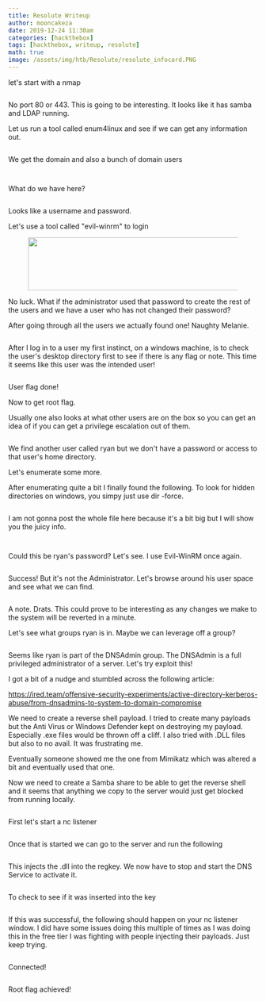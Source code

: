 ```yaml
---
title: Resolute Writeup
author: mooncakeza
date: 2019-12-24 11:30am
categories: [hackthebox]
tags: [hackthebox, writeup, resolute]
math: true
image: /assets/img/htb/Resolute/resolute_infocard.PNG
---
```

<p>let's start with a nmap</p>

<figure class="wp-block-image size-large"><img src="/assets/img/htb/Resolute/1_nmap.PNG" alt="" class="wp-image-113"/></figure>

<p>No port 80 or 443. This is going to be interesting. It looks like it has samba and LDAP running.</p>

<p>Let us run a tool called enum4linux and see if we can get any information out.</p>

<figure class="wp-block-image size-large"><img src="/assets/img/htb/Resolute/2_enum4linux_1.PNG" alt="" class="wp-image-117"/></figure>

<p>We get the domain and also a bunch of domain users</p>

<figure class="wp-block-image size-large"><img src="/assets/img/htb/Resolute/3_enum4linux_2_domain.PNG" alt="" class="wp-image-118"/></figure>

<figure class="wp-block-image size-large"><img src="/assets/img/htb/Resolute/4_enum4linux_3_users.PNG" alt="" class="wp-image-119"/></figure>

<p>What do we have here?</p>

<figure class="wp-block-image size-large"><img src="/assets/img/htb/Resolute/5_enum4linux_3_user_pass.PNG" alt="" class="wp-image-120"/></figure>

<p>Looks like a username and password. </p>

<p>Let's use a tool called "evil-winrm" to login</p>

<figure class="wp-block-image size-large is-resized"><img src="/assets/img/htb/Resolute/6_evilwinrm_marko.PNG" alt="" class="wp-image-121" width="580" height="107"/></figure>

<p>No luck. What if the administrator used that password to create the rest of the users and we have a user who has not changed their password?</p>

<p>After going through all the users we actually found one! Naughty Melanie.</p>

<figure class="wp-block-image size-large"><img src="/assets/img/htb/Resolute/7_evilwinrm_melanie.PNG" alt="" class="wp-image-122"/></figure>

<p>After I log in to a user my first instinct, on a windows machine, is to check the user's desktop directory first to see if there is any flag or note. This time it seems like this user was the intended user! </p>

<figure class="wp-block-image size-large"><img src="/assets/img/htb/Resolute/8_userflag.PNG" alt="" class="wp-image-123"/></figure>

<p>User flag done!</p>

<p>Now to get root flag.</p>

<p>Usually one also looks at what other users are on the box so you can get an idea of if you can get a privilege escalation out of them.</p>

<figure class="wp-block-image size-large"><img src="/assets/img/htb/Resolute/9_list_of_users.PNG" alt="" class="wp-image-124"/></figure>

<p>We find another user called ryan but we don't have a password or access to that user's home directory.</p>

<p>Let's enumerate some more. </p>

<p>After enumerating quite a bit I finally found the following. To look for hidden directories on windows, you simpy just use dir -force. </p>

<figure class="wp-block-image size-large"><img src="/assets/img/htb/Resolute/10_hidden_file.PNG" alt="" class="wp-image-125"/></figure>

<p>I am not gonna post the whole file here because it's a bit big but I will show you the juicy info.</p>

<figure class="wp-block-image size-large"><img src="/assets/img/htb/Resolute/11_powershell_script.PNG" alt="" class="wp-image-126"/></figure>

<figure class="wp-block-image size-large"><img src="/assets/img/htb/Resolute/12_ryan_password.PNG" alt="" class="wp-image-127"/></figure>

<p>Could this be ryan's password? Let's see. I use Evil-WinRM once again.</p>

<figure class="wp-block-image size-large"><img src="/assets/img/htb/Resolute/13_ryan_logged_in.PNG" alt="" class="wp-image-128"/></figure>

<p>Success! But it's not the Administrator. Let's browse around his user space and see what we can find.</p>

<figure class="wp-block-image size-large"><img src="/assets/img/htb/Resolute/14_ryan_note.PNG" alt="" class="wp-image-129"/></figure>

<p>A note. Drats. This could prove to be interesting as any changes we make to the system will be reverted in a minute.</p>

<p>Let's see what groups ryan is in. Maybe we can leverage off a group?</p>

<figure class="wp-block-image size-large"><img src="/assets/img/htb/Resolute/15_ryan_groups.PNG" alt="" class="wp-image-130"/></figure>

<p>Seems like ryan is part of the DNSAdmin group. The DNSAdmin is a full privileged administrator of a server. Let's try exploit this!</p>

<p>I got a bit of a nudge and stumbled across the following article:</p>

<p><a href="https://ired.team/offensive-security-experiments/active-directory-kerberos-abuse/from-dnsadmins-to-system-to-domain-compromise">https://ired.team/offensive-security-experiments/active-directory-kerberos-abuse/from-dnsadmins-to-system-to-domain-compromise</a></p>

<p>We need to create a reverse shell payload. I tried to create many payloads but the Anti Virus or Windows Defender kept on destroying my payload. Especially .exe files would be thrown off a cliff. I also tried with .DLL files but also to no avail. It was frustrating me.</p>

<p>Eventually someone showed me the one from Mimikatz which was altered a bit and eventually used that one.</p>

<p>Now we need to create a Samba share to be able to get the reverse shell and it seems that anything we copy to the server would just get blocked from running locally.</p>

<figure class="wp-block-image size-large"><img src="/assets/img/htb/Resolute/16_smb_server.PNG" alt="" class="wp-image-133"/></figure>

<p>First let's start a nc listener</p>

<figure class="wp-block-image size-large"><img src="/assets/img/htb/Resolute/21_listener.PNG" alt="" class="wp-image-137"/></figure>

<p>Once that is started we can go to the server and run the following</p>

<figure class="wp-block-image size-large"><img src="/assets/img/htb/Resolute/17_dnscmd.PNG" alt="" class="wp-image-134"/></figure>

<p>This injects the .dll into the regkey. We now have to stop and start the DNS Service to activate it.</p>

<figure class="wp-block-image size-large"><img src="/assets/img/htb/Resolute/18_dns_service.PNG" alt="" class="wp-image-135"/></figure>

<p>To check to see if it was inserted into the key</p>

<figure class="wp-block-image size-large"><img src="/assets/img/htb/Resolute/20_check_regkey.PNG" alt="" class="wp-image-136"/></figure>

<p>If this was successful, the following should happen on your nc listener window. I did have some issues doing this multiple of times as I was doing this in the free tier I was fighting with people injecting their payloads. Just keep trying.</p>

<figure class="wp-block-image size-large"><img src="/assets/img/htb/Resolute/22_nc_connected.PNG" alt="" class="wp-image-138"/></figure>

<p>Connected!</p>

<figure class="wp-block-image size-large"><img src="/assets/img/htb/Resolute/23_root_flag.PNG" alt="" class="wp-image-139"/></figure>

<p>Root flag achieved!</p>
